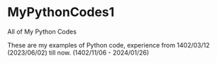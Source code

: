 # MyPythonCodes1

All of My Python Codes

These are my examples of Python code, experience from 1402/03/12 (2023/06/02) till now. (1402/11/06 - 2024/01/26)
